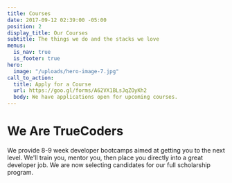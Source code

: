 ```yaml
---
title: Courses
date: 2017-09-12 02:39:00 -05:00
position: 2
display_title: Our Courses
subtitle: The things we do and the stacks we love
menus:
  is_nav: true
  is_footer: true
hero:
  image: "/uploads/hero-image-7.jpg"
call_to_action:
  title: Apply for a Course
  url: https://goo.gl/forms/A62VX1BLsJqZOyKh2
  body: We have applications open for upcoming courses.
---
```


# We Are TrueCoders

We provide 8-9 week developer bootcamps aimed at getting you to the next level.
We'll train you, mentor you, then place you directly into a great developer job. We are now selecting candidates for our full scholarship program.
